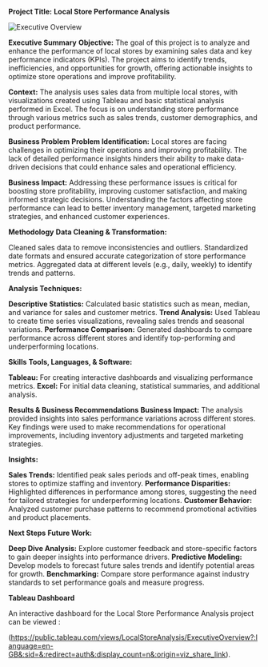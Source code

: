 **Project Title:**
**Local Store Performance Analysis**

![Executive Overview](https://github.com/user-attachments/assets/df2693ca-302c-4054-8a5c-0b689e59957f)

**Executive Summary**
**Objective:**
The goal of this project is to analyze and enhance the performance of local stores by examining sales data and key performance indicators (KPIs). The project aims to identify trends, inefficiencies, and opportunities for growth, offering actionable insights to optimize store operations and improve profitability.

**Context:**
The analysis uses sales data from multiple local stores, with visualizations created using Tableau and basic statistical analysis performed in Excel. The focus is on understanding store performance through various metrics such as sales trends, customer demographics, and product performance.

**Business Problem**
**Problem Identification:**
Local stores are facing challenges in optimizing their operations and improving profitability. The lack of detailed performance insights hinders their ability to make data-driven decisions that could enhance sales and operational efficiency.

**Business Impact:**
Addressing these performance issues is critical for boosting store profitability, improving customer satisfaction, and making informed strategic decisions. Understanding the factors affecting store performance can lead to better inventory management, targeted marketing strategies, and enhanced customer experiences.

**Methodology**
**Data Cleaning & Transformation:**

Cleaned sales data to remove inconsistencies and outliers.
Standardized date formats and ensured accurate categorization of store performance metrics.
Aggregated data at different levels (e.g., daily, weekly) to identify trends and patterns.

**Analysis Techniques:**

**Descriptive Statistics:** Calculated basic statistics such as mean, median, and variance for sales and customer metrics.
**Trend Analysis:** Used Tableau to create time series visualizations, revealing sales trends and seasonal variations.
**Performance Comparison:** Generated dashboards to compare performance across different stores and identify top-performing and underperforming locations.

**Skills**
**Tools, Languages, & Software:**

**Tableau:** For creating interactive dashboards and visualizing performance metrics.
**Excel:** For initial data cleaning, statistical summaries, and additional analysis.

**Results & Business Recommendations**
**Business Impact:**
The analysis provided insights into sales performance variations across different stores. Key findings were used to make recommendations for operational improvements, including inventory adjustments and targeted marketing strategies.

**Insights:**

**Sales Trends:** Identified peak sales periods and off-peak times, enabling stores to optimize staffing and inventory.
**Performance Disparities:** Highlighted differences in performance among stores, suggesting the need for tailored strategies for underperforming locations.
**Customer Behavior:** Analyzed customer purchase patterns to recommend promotional activities and product placements.

**Next Steps**
**Future Work:**

**Deep Dive Analysis:** Explore customer feedback and store-specific factors to gain deeper insights into performance drivers.
**Predictive Modeling:** Develop models to forecast future sales trends and identify potential areas for growth.
**Benchmarking:** Compare store performance against industry standards to set performance goals and measure progress.

**Tableau Dashboard**

An interactive dashboard for the Local Store Performance Analysis project can be viewed :

(https://public.tableau.com/views/LocalStoreAnalysis/ExecutiveOverview?:language=en-GB&:sid=&:redirect=auth&:display_count=n&:origin=viz_share_link).

